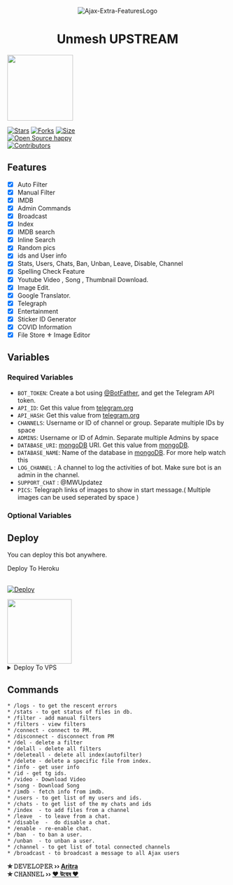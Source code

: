 <p align="center">
  <img src="https://telegra.ph/file/89e6769b723b5a7aa66d0.jpg" alt="Ajax-Extra-FeaturesLogo">
</p>
<h1 align="center">
  <b>Unmesh UPSTREAM</b>
</h1>

<a href="https://t.me/HoiChoiTvAddaa">
  <img src="https://img.shields.io/badge/JOIN-black?logo=telegram" width="150">


[![Stars](https://img.shields.io/github/stars/Aritra-01/Ajax-Upstream?style=flat-square&color=green)](https://github.com/Aritra-01/Ajax-Upstream/stargazers)
[![Forks](https://img.shields.io/github/forks/Aritra-01/Ajax-Upstream?style=flat-square&color=blue)](https://github.com/Aritra-01/Ajax-Upstream/fork)
[![Size](https://img.shields.io/github/repo-size/Aritra-01/Ajax-Upstream?style=flat-square&color=red)](https://github.com/Aritra-01/Ajax-Upstream)   
[![Open Source happy ](https://badges.frapsoft.com/os/v2/open-source.svg?v=103)](https://github.com/Aritra-01/Ajax-Upstream)   
[![Contributors](https://img.shields.io/github/contributors/Aritra-01/Ajax-Upstream-Features?style=flat-square&color=green)](https://github.com/Aritra-01/Ajax-Upstream/graphs/contributors)
## Features

- [x] Auto Filter
- [x] Manual Filter
- [x] IMDB
- [x] Admin Commands
- [x] Broadcast
- [x] Index
- [x] IMDB search
- [x] Inline Search
- [x] Random pics
- [x] ids and User info 
- [x] Stats, Users, Chats, Ban, Unban, Leave, Disable, Channel
- [x] Spelling Check Feature
- [x] Youtube Video , Song , Thumbnail Download.
- [x] Image Edit.
- [x] Google Translator.
- [x] Telegraph
- [x] Entertainment
- [x] Sticker ID Generator
- [x] COVID Information
- [x] File Store
 ⚜️ Image Editor

## Variables

### Required Variables
* `BOT_TOKEN`: Create a bot using [@BotFather](https://telegram.dog/BotFather), and get the Telegram API token.
* `API_ID`: Get this value from [telegram.org](https://my.telegram.org/apps)
* `API_HASH`: Get this value from [telegram.org](https://my.telegram.org/apps)
* `CHANNELS`: Username or ID of channel or group. Separate multiple IDs by space
* `ADMINS`: Username or ID of Admin. Separate multiple Admins by space
* `DATABASE_URI`: [mongoDB](https://www.mongodb.com) URI. Get this value from [mongoDB](https://www.mongodb.com).
* `DATABASE_NAME`: Name of the database in [mongoDB](https://www.mongodb.com). For more help watch this 
* `LOG_CHANNEL` : A channel to log the activities of bot. Make sure bot is an admin in the channel.
* `SUPPORT_CHAT` : @MWUpdatez
* `PICS`: Telegraph links of images to show in start message.( Multiple images can be used seperated by space )
### Optional Variables

## Deploy
You can deploy this bot anywhere.


<summary>Deploy To Heroku</summary>
<br>
<p>
<a href="https://heroku.com/deploy?template=https://github.com/Aritra-01/Ajax-Upstream">
  <img src="https://www.herokucdn.com/deploy/button.svg" alt="Deploy">
</a>
</p>

<a href="https://t.me/HoiChoiTvAddaa">
  <img src="https://img.shields.io/badge/JOIN-red?logo=telegram" width="147">
</a><br>

<details><summary>Deploy To VPS</summary>
<p>
<pre>
git clone https://github.com/Aritra-01/Ajax-Upstream
# Install Packages
pip3 install -r requirements.txt
Edit info.py with variables as given below then run bot
python3 bot.py
</pre>
</p>
</details>


## Commands
```
* /logs - to get the rescent errors
* /stats - to get status of files in db.
* /filter - add manual filters
* /filters - view filters
* /connect - connect to PM.
* /disconnect - disconnect from PM
* /del - delete a filter
* /delall - delete all filters
* /deleteall - delete all index(autofilter)
* /delete - delete a specific file from index.
* /info - get user info
* /id - get tg ids.
* /video - Download Video
* /song - Download Song
* /imdb - fetch info from imdb.
* /users - to get list of my users and ids.
* /chats - to get list of the my chats and ids 
* /index  - to add files from a channel
* /leave  - to leave from a chat.
* /disable  -  do disable a chat.
* /enable - re-enable chat.
* /ban  - to ban a user.
* /unban  - to unban a user.
* /channel - to get list of total connected channels
* /broadcast - to broadcast a message to all Ajax users
```

<b>✮ 𝙳𝙴𝚅𝙴𝙻𝙾𝙿𝙴𝚁 ›› [Aritra](https://t.me/AritraSpeaketh)</b>                                                                                                                                                                                     
<b>✮ 𝙲𝙷𝙰𝙽𝙽𝙴𝙻 ›› [♥️ উন্মেষ ♥️](https://t.me/HoiChoiTvAddaa)</b>
